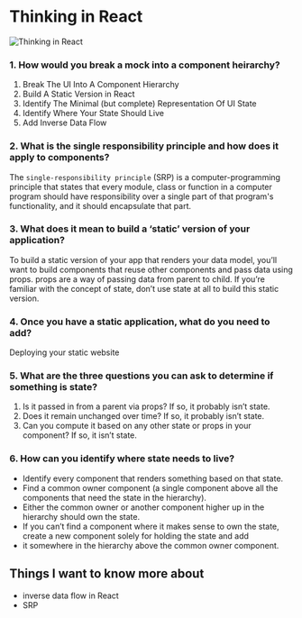 # Thinking in React

![Thinking in React](https://i.morioh.com/201022/2f6459ee.webp)

### 1. How would you break a mock into a component heirarchy?

1. Break The UI Into A Component Hierarchy
2. Build A Static Version in React
3. Identify The Minimal (but complete) Representation Of UI State
4. Identify Where Your State Should Live
5. Add Inverse Data Flow

### 2. What is the single responsibility principle and how does it apply to components?

The `single-responsibility principle` (SRP) is a computer-programming principle that states that every module, class or function in a computer program should have responsibility over a single part of that program's functionality, and it should encapsulate that part.

### 3. What does it mean to build a ‘static’ version of your application?
To build a static version of your app that renders your data model, you’ll want to build components that reuse other components and pass data using props. props are a way of passing data from parent to child. If you’re familiar with the concept of state, don’t use state at all to build this static version.


### 4. Once you have a static application, what do you need to add?
Deploying your static website

### 5. What are the three questions you can ask to determine if something is state?

1. Is it passed in from a parent via props? If so, it probably isn’t state.
2. Does it remain unchanged over time? If so, it probably isn’t state.
3. Can you compute it based on any other state or props in your component? If so, it isn’t state.

### 6. How can you identify where state needs to live?
* Identify every component that renders something based on that state.
* Find a common owner component (a single component above all the components that need the state in the hierarchy).
* Either the common owner or another component higher up in the hierarchy should own the state.
* If you can’t find a component where it makes sense to own the state, create a new component solely for holding the state and add
* it somewhere in the hierarchy above the common owner component.

## Things I want to know more about
* inverse data flow in React
* SRP
